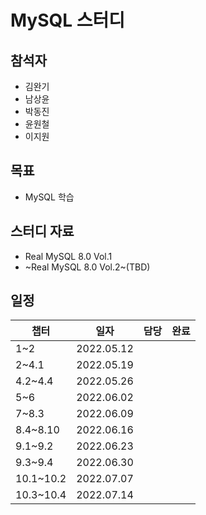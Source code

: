 # MySQL 스터디 

## 참석자

- 김완기
- 남상윤
- 박동진
- 윤원철
- 이지원

## 목표

- MySQL 학습

## 스터디 자료

- Real MySQL 8.0 Vol.1
- ~Real MySQL 8.0 Vol.2~(TBD)

## 일정

|챕터|일자|담당|완료|
|------|---|---|---|
|1~2|2022.05.12|||
|2~4.1|2022.05.19|||
|4.2~4.4|2022.05.26|||
|5~6|2022.06.02|||
|7~8.3|2022.06.09|||
|8.4~8.10|2022.06.16|||
|9.1~9.2|2022.06.23|||
|9.3~9.4|2022.06.30|||
|10.1~10.2|2022.07.07|||
|10.3~10.4|2022.07.14||
